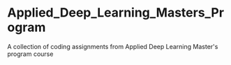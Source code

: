 # Applied_Deep_Learning_Masters_Program
A collection of coding assignments from Applied Deep Learning Master's program course
